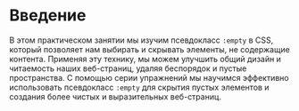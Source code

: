 # Введение

В этом практическом занятии мы изучим псевдокласс `:empty` в CSS, который позволяет нам выбирать и скрывать элементы, не содержащие контента. Применяя эту технику, мы можем улучшить общий дизайн и читаемость наших веб-страниц, удаляя беспорядок и пустые пространства. С помощью серии упражнений мы научимся эффективно использовать псевдокласс `:empty` для скрытия пустых элементов и создания более чистых и выразительных веб-страниц.
